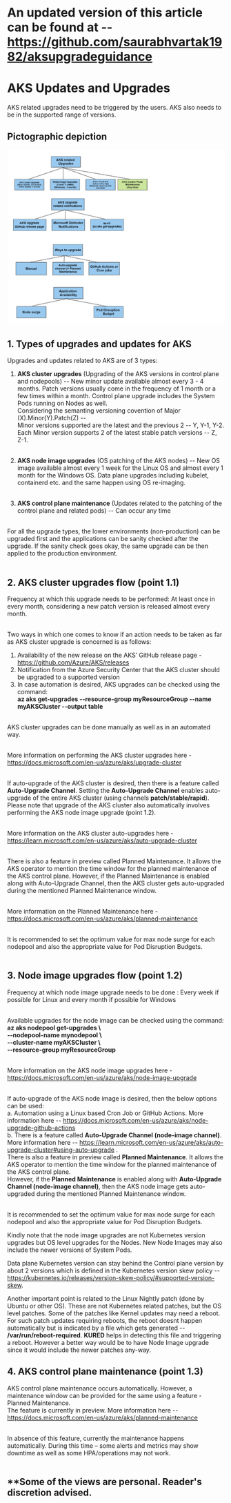# An updated version of this article can be found at -- https://github.com/saurabhvartak1982/aksupgradeguidance

# AKS Updates and Upgrades
AKS related upgrades need to be triggered by the users. AKS also needs to be in the supported range of versions. 

## Pictographic depiction
![Pictographic depiction](/AKSUpgradesDimensions.png) <br />

## 1. Types of upgrades and updates for AKS
Upgrades and updates related to AKS are of 3 types: <br />

1. **AKS cluster upgrades** (Upgrading of the AKS versions in control plane and nodepools) -- New minor update available almost every 3 - 4 months. Patch versions usually come in the frequency of 1 month or a few times within a month. Control plane upgrade includes the System Pods running on Nodes as well.<br />
Considering the semanting versioning covention of Major (X).Minor(Y).Patch(Z) -- <br/>
Minor versions supported are the latest and the previous 2 -- Y, Y-1, Y-2. 
Each Minor version supports 2 of the latest stable patch versions -- Z, Z-1. <br /><br /> 

2. **AKS node image upgrades** (OS patching of the AKS nodes) -- New OS image available almost every 1 week for the Linux OS and almost every 1 month for the Windows OS. Data plane upgrades including kubelet, containerd etc. and the same happen using OS re-imaging.<br /><br />

3. **AKS control plane maintenance** (Updates related to the patching of the control plane and related pods) -- Can occur any time <br /><br />
 
For all the upgrade types, the lower environments (non-production) can be upgraded first and the applications can be sanity checked after the upgrade. If the sanity check goes okay, the same upgrade can be then applied to the production environment. <br /><br />

## 2.	AKS cluster upgrades flow (point 1.1)
Frequency at which this upgrade needs to be performed: At least once in every month, considering a new patch version is released almost every month. <br /><br />
 
Two ways in which one comes to know if an action needs to be taken as far as AKS cluster upgrade is concerned is as follows:<br />
1.	Availability of the new release on the AKS’ GitHub release page - https://github.com/Azure/AKS/releases <br />
2.	Notification from the Azure Security Center that the AKS cluster should be upgraded to a supported version <br />
3.	In case automation is desired, AKS upgrades can be checked using the command: <br />
**az aks get-upgrades --resource-group myResourceGroup --name myAKSCluster --output table** <br /><br />
 
AKS cluster upgrades can be done manually as well as in an automated way. <br /><br />
 
More information on performing the AKS cluster upgrades here - https://docs.microsoft.com/en-us/azure/aks/upgrade-cluster <br /><br />
 
If auto-upgrade of the AKS cluster is desired, then there is a feature called **Auto-Upgrade Channel**. Setting the **Auto-Upgrade Channel** enables auto-upgrade of the entire AKS cluster (using channels **patch/stable/rapid**). Please note that upgrade of the AKS cluster also automatically involves performing the AKS node image upgrade (point 1.2).<br /><br />
 
More information on the AKS cluster auto-upgrades here - https://learn.microsoft.com/en-us/azure/aks/auto-upgrade-cluster <br /><br />
 
There is also a feature in preview called Planned Maintenance. It allows the AKS operator to mention the time window for the planned maintenance of the AKS control plane. However, if the Planned Maintenance is enabled along with Auto-Upgrade Channel, then the AKS cluster gets auto-upgraded during the mentioned Planned Maintenance window. <br /><br />
 
More information on the Planned Maintenance here - https://docs.microsoft.com/en-us/azure/aks/planned-maintenance <br /><br />
 
It is recommended to set the optimum value for max node surge for each nodepool and also the appropriate value for Pod Disruption Budgets. <br /><br />

## 3.	Node image upgrades flow (point 1.2)
Frequency at which node image upgrade needs to be done :  Every week if possible for Linux and every month if possible for Windows <br /><br />
 
Available upgrades for the node image can be checked using the command: <br />
**az aks nodepool get-upgrades \ <br />
    --nodepool-name mynodepool \ <br />
    --cluster-name myAKSCluster \ <br />
    --resource-group myResourceGroup** <br /><br />
 
More information on the AKS node image upgrades here - https://docs.microsoft.com/en-us/azure/aks/node-image-upgrade <br /><br />
 
If auto-upgrade of the AKS node image is desired, then the below options can be used: <br />
a.	Automation using a Linux based Cron Job or GitHub Actions. More information here --  https://docs.microsoft.com/en-us/azure/aks/node-upgrade-github-actions  <br />
b.	There is a feature called **Auto-Upgrade Channel (node-image channel)**. More information here -- https://learn.microsoft.com/en-us/azure/aks/auto-upgrade-cluster#using-auto-upgrade . <br />
There is also a feature in preview called **Planned Maintenance**. It allows the AKS operator to mention the time window for the planned maintenance of the AKS control plane. <br /> However, if the **Planned Maintenance** is enabled along with **Auto-Upgrade Channel (node-image channel)**, then the AKS node image gets auto-upgraded during the mentioned Planned Maintenance window. <br /><br />
 
It is recommended to set the optimum value for max node surge for each nodepool and also the appropriate value for Pod Disruption Budgets. <br />

Kindly note that the node image upgrades are not Kubernetes version upgrades but OS level upgrades for the Nodes. New Node Images may also include the newer versions of System Pods. <br />

Data plane Kubernetes version can stay behind the Control plane version by about 2 versions which is defined in the Kubernetes version skew policy -- https://kubernetes.io/releases/version-skew-policy/#supported-version-skew. <br />

Another important point is related to the Linux Nightly patch (done by Ubuntu or other OS). These are not Kubernetes related patches, but the OS level patches. Some of the patches like Kernel updates may need a reboot. <br />
For such patch updates requiring reboots, the reboot doesnt happen automatically but is indicated by a file which gets generated -- **/var/run/reboot-required**.
**KURED** helps in detecting this file and triggering a reboot. 
However a better way would be to have Node Image upgrade since it would include the newer patches any-way.

## 4.	AKS control plane maintenance (point 1.3)
AKS control plane maintenance occurs automatically. However, a maintenance window can be provided for the same using a feature - Planned Maintenance. <br />
The feature is currently in preview. More information here -- https://docs.microsoft.com/en-us/azure/aks/planned-maintenance <br /><br />
 
In absence of this feature, currently the maintenance happens automatically. During this time – some alerts and metrics may show downtime as well as some HPA/operations may not work.<br /><br />


## **Some of the views are personal. Reader's discretion advised. 




